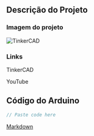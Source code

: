 ## Descrição do Projeto

### Imagem do projeto


![TinkerCAD](./file.png)

### Links
TinkerCAD

YouTube

## Código do Arduino

```c
// Paste code here

```


[Markdown](https://markdownlivepreview.com/)
